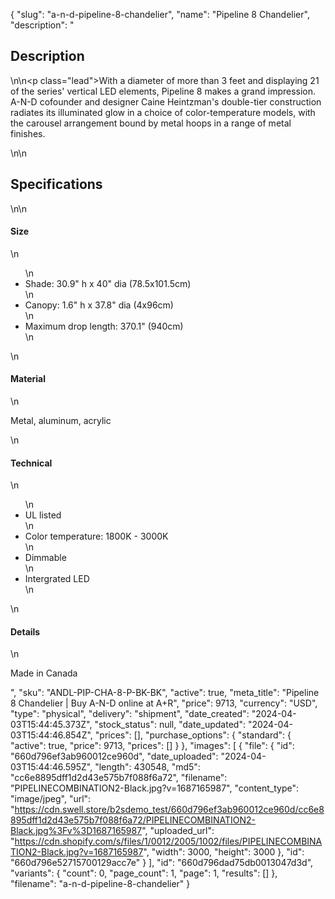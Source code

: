 {
  "slug": "a-n-d-pipeline-8-chandelier",
  "name": "Pipeline 8 Chandelier",
  "description": "<h2>Description</h2>\n<!-- split -->\n<p class=\"lead\">With a diameter of more than 3 feet and displaying 21 of the series' vertical LED elements, Pipeline 8 makes a grand impression. A-N-D cofounder and designer Caine Heintzman's double-tier construction radiates its illuminated glow in a choice of color-temperature models, with the carousel arrangement bound by metal hoops in a range of metal finishes.</p>\n<!-- split -->\n<h2>Specifications</h2>\n<!-- split -->\n<h4>Size</h4>\n<ul>\n<li>Shade: 30.9\" h x 40\" dia (78.5x101.5cm)</li>\n<li>Canopy: 1.6\" h x 37.8\" dia (4x96cm)</li>\n<li>Maximum drop length: 370.1\" (940cm)</li>\n</ul>\n<h4>Material</h4>\n<p>Metal, aluminum, acrylic</p>\n<h4>Technical</h4>\n<ul>\n<li>UL listed</li>\n<li>Color temperature: 1800K - 3000K</li>\n<li>Dimmable</li>\n<li>Intergrated LED</li>\n</ul>\n<h4>Details</h4>\n<p>Made in Canada</p>",
  "sku": "ANDL-PIP-CHA-8-P-BK-BK",
  "active": true,
  "meta_title": "Pipeline 8 Chandelier | Buy A-N-D online at A+R",
  "price": 9713,
  "currency": "USD",
  "type": "physical",
  "delivery": "shipment",
  "date_created": "2024-04-03T15:44:45.373Z",
  "stock_status": null,
  "date_updated": "2024-04-03T15:44:46.854Z",
  "prices": [],
  "purchase_options": {
    "standard": {
      "active": true,
      "price": 9713,
      "prices": []
    }
  },
  "images": [
    {
      "file": {
        "id": "660d796ef3ab960012ce960d",
        "date_uploaded": "2024-04-03T15:44:46.595Z",
        "length": 430548,
        "md5": "cc6e8895dff1d2d43e575b7f088f6a72",
        "filename": "PIPELINECOMBINATION2-Black.jpg?v=1687165987",
        "content_type": "image/jpeg",
        "url": "https://cdn.swell.store/b2sdemo_test/660d796ef3ab960012ce960d/cc6e8895dff1d2d43e575b7f088f6a72/PIPELINECOMBINATION2-Black.jpg%3Fv%3D1687165987",
        "uploaded_url": "https://cdn.shopify.com/s/files/1/0012/2005/1002/files/PIPELINECOMBINATION2-Black.jpg?v=1687165987",
        "width": 3000,
        "height": 3000
      },
      "id": "660d796e52715700129acc7e"
    }
  ],
  "id": "660d796dad75db0013047d3d",
  "variants": {
    "count": 0,
    "page_count": 1,
    "page": 1,
    "results": []
  },
  "filename": "a-n-d-pipeline-8-chandelier"
}